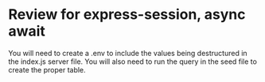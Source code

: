 # Review for express-session, async await

You will need to create a .env to include the values being destructured in the index.js server file.
You will also need to run the query in the seed file to create the proper table.
